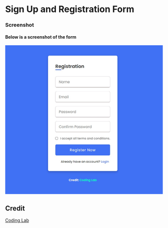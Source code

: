 # Sign Up and Registration Form

### Screenshot
#### Below is a screenshot of the form
![Screenshot of finished work](/Form_Screenshot.jpg)

## Credit

[Coding Lab](https://www.youtube.com/c/CodingLabYT)

